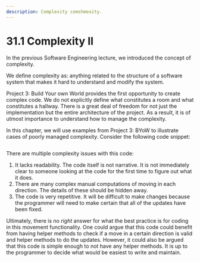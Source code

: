 ```yaml
---
description: Complexity comshmexity.
---
```


# 31.1 Complexity II

In the previous Software Engineering lecture, we introduced the concept of complexity.&#x20;

We define complexity as: anything related to the structure of a software system that makes it hard to understand and modify the system.

Project 3: Build Your own World provides the first opportunity to create complex code. We do not explicitly define what constitutes a room and what constitutes a hallway. There is a great deal of freedom for not just the implementation but the entire architecture of the project. As a result, it is of utmost importance to understand how to manage the complexity.&#x20;

In this chapter, we will use examples from Project 3: BYoW to illustrate cases of poorly managed complexity. Consider the following code snippet:

<figure><img src="../.gitbook/assets/complex code.png" alt=""><figcaption></figcaption></figure>

There are multiple complexity issues with this code:

1. It lacks readability. The code itself is not narrative. It is not immediately clear to someone looking at the code for the first time to figure out what it does.
2. There are many complex manual computations of moving in each direction. The details of these should be hidden away.
3. The code is very repetitive. It will be difficult to make changes because the programmer will need to make certain that all of the updates have been fixed.

Ultimately, there is no _right_ answer for what the best practice is for coding in this movement functionality. One could argue that this code could benefit from having helper methods to check if a move in a certain direction is valid and helper methods to do the updates. However, it could also be argued that this code is simple enough to not have any helper methods. It is up to the programmer to decide what would be easiest to write and maintain.
